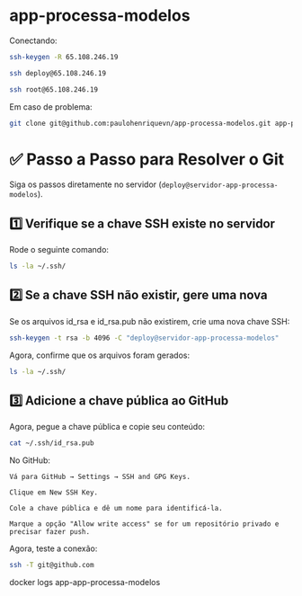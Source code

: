 # app-processa-modelos

Conectando:

```sh
ssh-keygen -R 65.108.246.19

ssh deploy@65.108.246.19

ssh root@65.108.246.19
```

Em caso de problema:

```sh
git clone git@github.com:paulohenriquevn/app-processa-modelos.git app-processa-modelos
```

# ✅ Passo a Passo para Resolver o Git

Siga os passos diretamente no servidor (`deploy@servidor-app-processa-modelos`).

## 1️⃣ Verifique se a chave SSH existe no servidor

Rode o seguinte comando:

```sh
ls -la ~/.ssh/
```

## 2️⃣ Se a chave SSH não existir, gere uma nova

Se os arquivos id_rsa e id_rsa.pub não existirem, crie uma nova chave SSH:

```sh
ssh-keygen -t rsa -b 4096 -C "deploy@servidor-app-processa-modelos"
```

Agora, confirme que os arquivos foram gerados:

```sh
ls -la ~/.ssh/
```

## 3️⃣ Adicione a chave pública ao GitHub

Agora, pegue a chave pública e copie seu conteúdo:

```sh
cat ~/.ssh/id_rsa.pub
```

No GitHub:
    
    Vá para GitHub → Settings → SSH and GPG Keys.
    
    Clique em New SSH Key.
    
    Cole a chave pública e dê um nome para identificá-la.
    
    Marque a opção "Allow write access" se for um repositório privado e precisar fazer push.

Agora, teste a conexão:

```sh
ssh -T git@github.com
```

docker logs app-app-processa-modelos